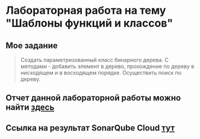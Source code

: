 # Лабораторная работа на тему "Шаблоны функций и классов"

## Мое задание

> Создать параметризованный класс бинарного дерева. С методами - добавить элемент в дерево, прохождение по дереву в нисходящем и в восходящем порядке. Осуществить поиск по дереву. 

## Отчет данной лабораторной работы можно найти [здесь](lab5.pdf)

## Ссылка на результат SonarQube Cloud [тут]()